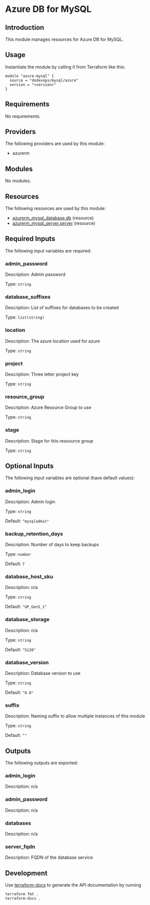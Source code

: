 # Azure DB for MySQL

## Introduction

This module manages resources for Azure DB for MySQL.

## Usage

Instantiate the module by calling it from Terraform like this:

```hcl
module "azure-mysql" {
  source = "dodevops/mysql/azure"
  version = "<version>"
}
```

<!-- BEGIN_TF_DOCS -->
## Requirements

No requirements.

## Providers

The following providers are used by this module:

- azurerm

## Modules

No modules.

## Resources

The following resources are used by this module:

- [azurerm_mysql_database.db](https://registry.terraform.io/providers/hashicorp/azurerm/latest/docs/resources/mysql_database) (resource)
- [azurerm_mysql_server.server](https://registry.terraform.io/providers/hashicorp/azurerm/latest/docs/resources/mysql_server) (resource)

## Required Inputs

The following input variables are required:

### admin\_password

Description: Admin password

Type: `string`

### database\_suffixes

Description: List of suffixes for databases to be created

Type: `list(string)`

### location

Description: The azure location used for azure

Type: `string`

### project

Description: Three letter project key

Type: `string`

### resource\_group

Description: Azure Resource Group to use

Type: `string`

### stage

Description: Stage for this ressource group

Type: `string`

## Optional Inputs

The following input variables are optional (have default values):

### admin\_login

Description: Admin login

Type: `string`

Default: `"mysqladmin"`

### backup\_retention\_days

Description: Number of days to keep backups

Type: `number`

Default: `7`

### database\_host\_sku

Description: n/a

Type: `string`

Default: `"GP_Gen5_1"`

### database\_storage

Description: n/a

Type: `string`

Default: `"5120"`

### database\_version

Description: Database version to use

Type: `string`

Default: `"8.0"`

### suffix

Description: Naming suffix to allow multiple instances of this module

Type: `string`

Default: `""`

## Outputs

The following outputs are exported:

### admin\_login

Description: n/a

### admin\_password

Description: n/a

### databases

Description: n/a

### server\_fqdn

Description: FQDN of the database service
<!-- END_TF_DOCS -->

## Development

Use [terraform-docs](https://terraform-docs.io/) to generate the API documentation by running

    terraform fmt .
    terraform-docs .
